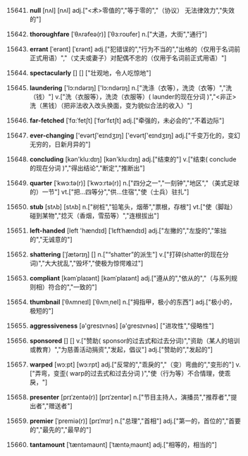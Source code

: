 15641. **null**
[nʌl]  [nʌl]
adj.["<术>零值的","等于零的","（协议） 无法律效力","失效的"]  

15642. **thoroughfare**
[ˈθʌrəfeə(r)]  [ˈθɜ:roʊfer]
n.["大道，大街","通行"]  

15643. **errant**
[ˈerənt]  [ˈɛrənt]
adj.["犯错误的","行为不当的","出格的（仅用于名词前正式用语）","（丈夫或妻子）对配偶不忠的（仅用于名词前正式用语）"]  

15644. **spectacularly**
[]  []
["壮观地，令人吃惊地"]  

15645. **laundering**
['lɔ:ndərɪŋ]  ['lɔ:ndərɪŋ]
n.["洗涤（衣等），洗烫（衣等）","洗（钱）"]  v.["洗（衣服等），洗烫（衣服等）( launder的现在分词 )","<非正>洗（黑钱）（把非法收入改头换面，变为貌似合法的收入）"]  

15646. **far-fetched**
[ˈfɑ:ˈfetʃt]  [ˈfɑrˈfɛtʃt]
adj.["牵强的，未必会的","不着边际"]  

15647. **ever-changing**
['evərtʃ'eɪndʒɪŋ]  ['evərtʃ'eɪndʒɪŋ]
adj.["千变万化的，变幻无穷的，日新月异的"]  

15648. **concluding**
[kən'klu:dɪŋ]  [kən'klu:dɪŋ]
adj.["结束的"]  v.["结束( conclude的现在分词 )","得出结论","断定","推断出"]  

15649. **quarter**
[ˈkwɔ:tə(r)]  [ˈkwɔ:rtə(r)]
n.["四分之一","一刻钟","地区","（美式足球的）一节"]  vt.["把…四等分","供…住宿","使（士兵）驻扎"]  

15650. **stub**
[stʌb]  [stʌb]
n.["树桩","铅笔头，烟蒂","票根，存根"]  vt.["使（脚趾）碰到某物","捻灭（香烟，雪茄等）","连根拔出"]  

15651. **left-handed**
[left 'hændɪd]  [ˈlɛftˈhændɪd]
adj.["左撇的","左旋的","笨拙的","无诚意的"]  

15652. **shattering**
[ˈʃætərɪŋ]  []
n.["“shatter”的派生"]  v.["打碎(shatter的现在分词)","大大扰乱","毁坏","使极为惊愕难过"]  

15653. **compliant**
[kəmˈplaɪənt]  [kəmˈplaɪənt]
adj.["遵从的","依从的","（与系列规则相）符合的","一致的"]  

15654. **thumbnail**
[ˈθʌmneɪl]  [ˈθʌmˌnel]
n.["拇指甲，极小的东西"]  adj.["极小的，极短的"]  

15655. **aggressiveness**
[ə'ɡresɪvnəs]  [ə'ɡresɪvnəs]
["进攻性","侵略性"]  

15656. **sponsored**
[]  []
v.["赞助( sponsor的过去式和过去分词)","资助（某人的培训或教育）","为慈善活动捐资","发起，倡议"]  adj.["赞助的","发起的"]  

15657. **warped**
[wɔ:pt]  [wɔ:rpt]
adj.["反常的","乖戾的","（变）弯曲的","变形的"]  v.["弄弯，变歪( warp的过去式和过去分词 )","使（行为等）不合情理，使乖戾，"]  

15658. **presenter**
[prɪˈzentə(r)]  [prɪˈzentər]
n.["节目主持人，演播员","推荐者","提出者","赠送者"]  

15659. **premier**
[ˈpremiə(r)]  [prɪˈmɪr]
n.["总理","首相"]  adj.["第一的，首位的","首要的","最先的","最早的"]  

15660. **tantamount**
[ˈtæntəmaʊnt]  [ˈtæntəˌmaʊnt]
adj.["相等的，相当的"]  

